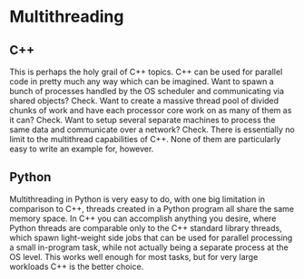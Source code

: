 # Multithreading

## C++
This is perhaps the holy grail of C++ topics. C++ can be used for parallel code in pretty much any way which can be imagined. Want to spawn a bunch of processes handled by the OS scheduler and communicating via shared objects? Check. Want to create a massive thread pool of divided chunks of work and have each processor core work on as many of them as it can? Check. Want to setup several separate machines to process the same data and communicate over a network? Check. There is essentially no limit to the multithread capabilities of C++. None of them are particularly easy to write an example for, however. 

## Python
Multithreading in Python is very easy to do, with one big limitation in comparison to C++, threads created in a Python program all share the same memory space. In C++ you can accomplish anything you desire, where Python threads are comparable only to the C++ standard library threads, which spawn light-weight side jobs that can be used for parallel processing a small in-program task, while not actually being a separate process at the OS level. This works well enough for most tasks, but for very large workloads C++ is the better choice.

